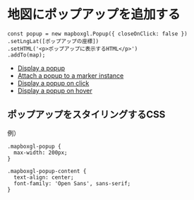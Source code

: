 # 地図にポップアップを追加する
```
const popup = new mapboxgl.Popup({ closeOnClick: false })
.setLngLat([ポップアップの座標])
.setHTML('<p>ポップアップに表示するHTML</p>')
.addTo(map);
```
* [Display a popup](https://docs.mapbox.com/mapbox-gl-js/ja/example/popup/)
* [Attach a popup to a marker instance](https://docs.mapbox.com/mapbox-gl-js/ja/example/set-popup/)
* [Display a popup on click](https://docs.mapbox.com/mapbox-gl-js/ja/example/popup-on-click/)
* [Display a popup on hover](https://docs.mapbox.com/mapbox-gl-js/ja/example/popup-on-hover/)

## ポップアップをスタイリングするCSS
例）
```
.mapboxgl-popup {
  max-width: 200px;
}

.mapboxgl-popup-content {
  text-align: center;
  font-family: 'Open Sans', sans-serif;
}
```
